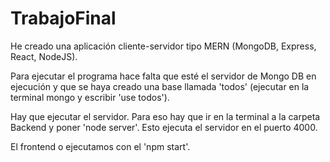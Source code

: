 # TrabajoFinal

He creado una aplicación cliente-servidor tipo MERN (MongoDB, Express, React, NodeJS).

Para ejecutar el programa hace falta que esté el servidor de Mongo DB en ejecución y que se haya creado una base llamada 'todos' (ejecutar 
en la terminal mongo y escribir 'use todos').

Hay que ejecutar el servidor. Para eso hay que ir en la terminal a la carpeta Backend y poner 'node server'. Esto ejecuta el servidor en el
 puerto 4000.
 
El frontend o ejecutamos con el 'npm start'.




